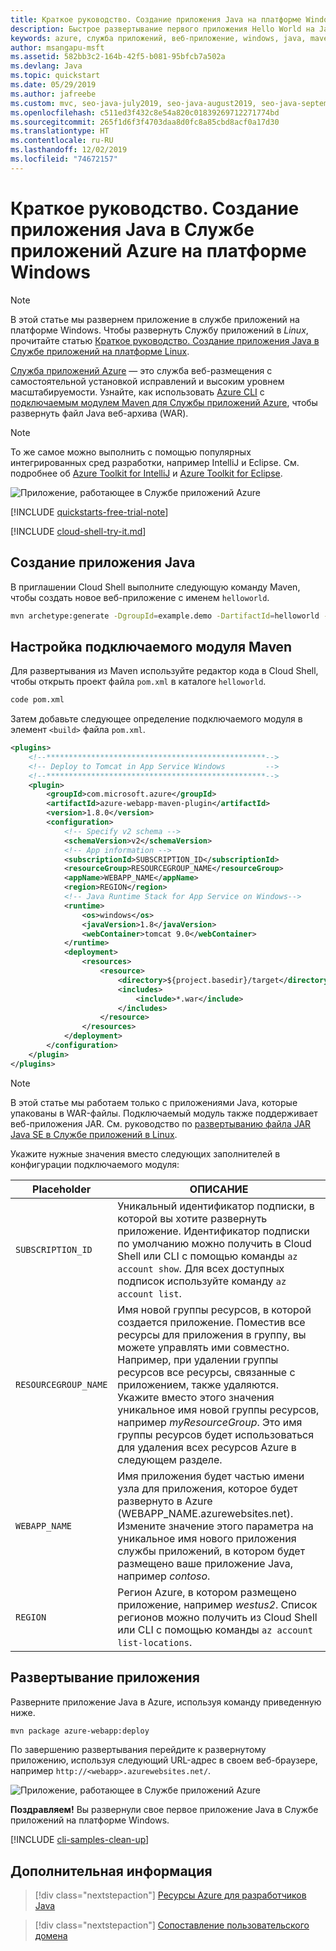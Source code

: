 ```yaml
---
title: Краткое руководство. Создание приложения Java на платформе Windows
description: Быстрое развертывание первого приложения Hello World на Java в службе приложений Azure в Windows. Подключаемый модуль Maven для Службы приложений упрощает развертывание приложений Java.
keywords: azure, служба приложений, веб-приложение, windows, java, maven, краткое руководство
author: msangapu-msft
ms.assetid: 582bb3c2-164b-42f5-b081-95bfcb7a502a
ms.devlang: Java
ms.topic: quickstart
ms.date: 05/29/2019
ms.author: jafreebe
ms.custom: mvc, seo-java-july2019, seo-java-august2019, seo-java-september2019
ms.openlocfilehash: c511ed3f432c8e54a820c01839269712271774bd
ms.sourcegitcommit: 265f1d6f3f4703daa8d0fc8a85cbd8acf0a17d30
ms.translationtype: HT
ms.contentlocale: ru-RU
ms.lasthandoff: 12/02/2019
ms.locfileid: "74672157"
---
```

# <a name="quickstart-create-a-java-app-on-azure-app-service-on-windows"></a>Краткое руководство. Создание приложения Java в Службе приложений Azure на платформе Windows

> [!NOTE]
> В этой статье мы развернем приложение в службе приложений на платформе Windows. Чтобы развернуть Службу приложений в _Linux_, прочитайте статью [Краткое руководство. Создание приложения Java в Службе приложений на платформе Linux](./containers/quickstart-java.md).
>

[Служба приложений Azure](overview.md) — это служба веб-размещения с самостоятельной установкой исправлений и высоким уровнем масштабируемости.  Узнайте, как использовать [Azure CLI](https://docs.microsoft.com/cli/azure/get-started-with-azure-cli) с [подключаемым модулем Maven для Службы приложений Azure](https://github.com/Microsoft/azure-maven-plugins/tree/develop/azure-webapp-maven-plugin), чтобы развернуть файл Java веб-архива (WAR).

> [!NOTE]
> То же самое можно выполнить с помощью популярных интегрированных сред разработки, например IntelliJ и Eclipse. См. подробнее об [Azure Toolkit for IntelliJ](/java/azure/intellij/azure-toolkit-for-intellij-create-hello-world-web-app) и [Azure Toolkit for Eclipse](/java/azure/eclipse/azure-toolkit-for-eclipse-create-hello-world-web-app).
>
![Приложение, работающее в Службе приложений Azure](./media/app-service-web-get-started-java/java-hello-world-in-browser-azure-app-service.png)

[!INCLUDE [quickstarts-free-trial-note](../../includes/quickstarts-free-trial-note.md)]

[!INCLUDE [cloud-shell-try-it.md](../../includes/cloud-shell-try-it.md)]

## <a name="create-a-java-app"></a>Создание приложения Java

В приглашении Cloud Shell выполните следующую команду Maven, чтобы создать новое веб-приложение с именем `helloworld`.

```bash
mvn archetype:generate -DgroupId=example.demo -DartifactId=helloworld -DarchetypeArtifactId=maven-archetype-webapp
```

## <a name="configure-the-maven-plugin"></a>Настройка подключаемого модуля Maven

Для развертывания из Maven используйте редактор кода в Cloud Shell, чтобы открыть проект файла `pom.xml` в каталоге `helloworld`. 

```bash
code pom.xml
```

Затем добавьте следующее определение подключаемого модуля в элемент `<build>` файла `pom.xml`.

```xml
<plugins>
    <!--*************************************************-->
    <!-- Deploy to Tomcat in App Service Windows         -->
    <!--*************************************************-->
    <plugin>
        <groupId>com.microsoft.azure</groupId>
        <artifactId>azure-webapp-maven-plugin</artifactId>
        <version>1.8.0</version>
        <configuration>
            <!-- Specify v2 schema -->
            <schemaVersion>v2</schemaVersion>
            <!-- App information -->
            <subscriptionId>SUBSCRIPTION_ID</subscriptionId>
            <resourceGroup>RESOURCEGROUP_NAME</resourceGroup>
            <appName>WEBAPP_NAME</appName>
            <region>REGION</region>
            <!-- Java Runtime Stack for App Service on Windows-->
            <runtime>
                <os>windows</os>
                <javaVersion>1.8</javaVersion>
                <webContainer>tomcat 9.0</webContainer>
            </runtime>
            <deployment>
                <resources>
                    <resource>
                        <directory>${project.basedir}/target</directory>
                        <includes>
                            <include>*.war</include>
                        </includes>
                    </resource>
                </resources>
            </deployment>
        </configuration>
    </plugin>
</plugins>
```

> [!NOTE]
> В этой статье мы работаем только с приложениями Java, которые упакованы в WAR-файлы. Подключаемый модуль также поддерживает веб-приложения JAR. См. руководство по [развертыванию файла JAR Java SE в Службе приложений в Linux](https://docs.microsoft.com/java/azure/spring-framework/deploy-spring-boot-java-app-with-maven-plugin?toc=%2fazure%2fapp-service%2fcontainers%2ftoc.json).


Укажите нужные значения вместо следующих заполнителей в конфигурации подключаемого модуля:

| Placeholder | ОПИСАНИЕ |
| ----------- | ----------- |
| `SUBSCRIPTION_ID` | Уникальный идентификатор подписки, в которой вы хотите развернуть приложение. Идентификатор подписки по умолчанию можно получить в Cloud Shell или CLI с помощью команды `az account show`. Для всех доступных подписок используйте команду `az account list`.|
| `RESOURCEGROUP_NAME` | Имя новой группы ресурсов, в которой создается приложение. Поместив все ресурсы для приложения в группу, вы можете управлять ими совместно. Например, при удалении группы ресурсов все ресурсы, связанные с приложением, также удаляются. Укажите вместо этого значения уникальное имя новой группы ресурсов, например *myResourceGroup*. Это имя группы ресурсов будет использоваться для удаления всех ресурсов Azure в следующем разделе. |
| `WEBAPP_NAME` | Имя приложения будет частью имени узла для приложения, которое будет развернуто в Azure (WEBAPP_NAME.azurewebsites.net). Измените значение этого параметра на уникальное имя нового приложения службы приложений, в котором будет размещено ваше приложение Java, например *contoso*. |
| `REGION` | Регион Azure, в котором размещено приложение, например *westus2*. Список регионов можно получить из Cloud Shell или CLI с помощью команды `az account list-locations`. |

## <a name="deploy-the-app"></a>Развертывание приложения

Разверните приложение Java в Azure, используя команду приведенную ниже.

```bash
mvn package azure-webapp:deploy
```

По завершению развертывания перейдите к развернутому приложению, используя следующий URL-адрес в своем веб-браузере, например `http://<webapp>.azurewebsites.net/`.

![Приложение, работающее в Службе приложений Azure](./media/app-service-web-get-started-java/java-hello-world-in-browser-azure-app-service.png)

**Поздравляем!** Вы развернули свое первое приложение Java в Службе приложений на платформе Windows.

[!INCLUDE [cli-samples-clean-up](../../includes/cli-samples-clean-up.md)]

## <a name="next-steps"></a>Дополнительная информация

> [!div class="nextstepaction"]
> [Ресурсы Azure для разработчиков Java](/java/azure/)

> [!div class="nextstepaction"]
> [Сопоставление пользовательского домена](app-service-web-tutorial-custom-domain.md)
